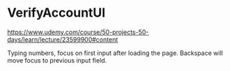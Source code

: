 # VerifyAccountUI
https://www.udemy.com/course/50-projects-50-days/learn/lecture/23599900#content

Typing numbers, focus on first input after loading the page. Backspace will move focus to previous input field.
